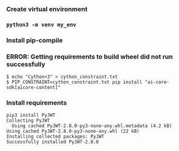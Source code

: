 ### Create virtual environment

### `python3 -m venv my_env`

### Install pip-compile

### ERROR: Getting requirements to build wheel did not run successfully
```
$ echo "Cython<3" > cython_constraint.txt
$ PIP_CONSTRAINT=cython_constraint.txt pip install "ai-core-sdk[aicore-content]"
```

### Install requirements
```
pip3 install PyJWT
Collecting PyJWT
  Using cached PyJWT-2.8.0-py3-none-any.whl.metadata (4.2 kB)
Using cached PyJWT-2.8.0-py3-none-any.whl (22 kB)
Installing collected packages: PyJWT
Successfully installed PyJWT-2.8.0
```
